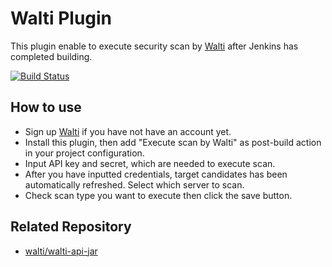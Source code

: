 # Walti Plugin

This plugin enable to execute security scan by [Walti](https://walti.io/) after Jenkins has completed building.

[![Build Status](https://jenkins.ci.cloudbees.com/job/plugins/job/walti-plugin/2/badge/icon)](https://jenkins.ci.cloudbees.com/job/plugins/job/walti-plugin/2/)

## How to use

* Sign up [Walti](https://walti.io/) if you have not have an account yet.
* Install this plugin, then add "Execute scan by Walti" as post-build action in your project configuration.
* Input API key and secret, which are needed to execute scan.
* After you have inputted credentials, target candidates has been automatically refreshed. Select which server to scan.
* Check scan type you want to execute then click the save button.

## Related Repository

* [walti/walti-api-jar](https://github.com/walti/walti-api-jar)
